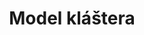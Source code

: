 ---
id: c8e8f675-c98e-497d-bb56-5d6f1e5ce274
title: "Model kláštera"
price: 30000
year: 2018
description: "Rozšíření historického modelu města Fulnek z 18.století v uměleckém zpracování Broňkem Hrubým, který je v současné době umístěn v Kostele sv. Josefa (v klášteře ve Fulneku)"
kouskovani: true
locationName: undefined
position:
  lng: 17.9071717367691
  lat: 49.71509426055534
---